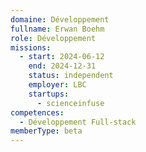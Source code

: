 ```yaml
---
domaine: Développement
fullname: Erwan Boehm
role: Développement
missions:
  - start: 2024-06-12
    end: 2024-12-31
    status: independent
    employer: LBC
    startups:
      - scienceinfuse
competences:
  - Développement Full-stack
memberType: beta
---
```

